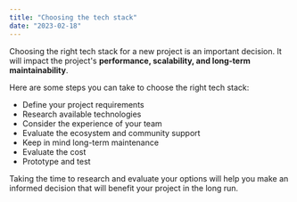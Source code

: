 ```yaml
---
title: "Choosing the tech stack"
date: "2023-02-18"
---
```


Choosing the right tech stack for a new project is an important decision. It will impact the project's **performance, scalability, and long-term maintainability**.

Here are some steps you can take to choose the right tech stack:

- Define your project requirements
- Research available technologies
- Consider the experience of your team
- Evaluate the ecosystem and community support
- Keep in mind long-term maintenance
- Evaluate the cost
- Prototype and test

Taking the time to research and evaluate your options will help you make an informed decision that will benefit your project in the long run.
